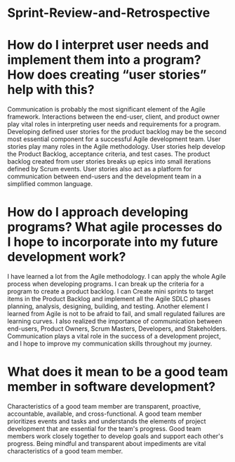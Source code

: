 # Sprint-Review-and-Retrospective

# How do I interpret user needs and implement them into a program? How does creating “user stories” help with this?

Communication is probably the most significant element of the Agile framework. Interactions between the end-user, client, and product owner play vital roles in interpreting user needs and requirements for a program. Developing defined user stories for the product backlog may be the second most essential component for a successful Agile development team. User stories play many roles in the Agile methodology. User stories help develop the Product Backlog, acceptance criteria, and test cases. The product backlog created from user stories breaks up epics into small iterations defined by Scrum events. User stories also act as a platform for communication between end-users and the development team in a simplified common language. 

# How do I approach developing programs? What agile processes do I hope to incorporate into my future development work?

I have learned a lot from the Agile methodology. I can apply the whole Agile process when developing programs. I can break up the criteria for a program to create a product backlog. I can Create mini sprints to target items in the Product Backlog and implement all the Agile SDLC phases planning, analysis, designing, building, and testing. Another element I learned from Agile is not to be afraid to fail, and small regulated failures are learning curves. I also realized the importance of communication between end-users, Product Owners, Scrum Masters, Developers, and Stakeholders. Communication plays a vital role in the success of a development project, and I hope to improve my communication skills throughout my journey.  

# What does it mean to be a good team member in software development?

Characteristics of a good team member are transparent, proactive, accountable, available, and cross-functional. A good team member prioritizes events and tasks and understands the elements of project development that are essential for the team's progress. Good team members work closely together to develop goals and support each other's progress. Being mindful and transparent about impediments are vital characteristics of a good team member.  
